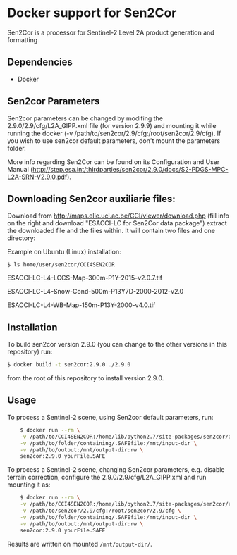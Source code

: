 # Docker support for Sen2Cor


Sen2Cor is a processor for Sentinel-2 Level 2A product generation and formatting


## Dependencies

- Docker


## Sen2cor Parameters
Sen2cor parameters can be changed by modifing the 2.9.0/2.9/cfg/L2A_GIPP.xml file (for version 2.9.9) and mounting it while running the docker (-v /path/to/sen2cor/2.9/cfg:/root/sen2cor/2.9/cfg).
If you wish to use sen2cor default parameters, don't mount the parameters folder.

More info regarding Sen2Cor can be found on its Configuration and User Manual (http://step.esa.int/thirdparties/sen2cor/2.9.0/docs/S2-PDGS-MPC-L2A-SRN-V2.9.0.pdf).


## Downloading Sen2cor auxiliarie files:
  Download from http://maps.elie.ucl.ac.be/CCI/viewer/download.php (fill info on the right and download "ESACCI-LC for Sen2Cor data package")
  extract the downloaded file and the files within. It will contain two files and one directory:

  Example on Ubuntu (Linux) installation:

    $ ls home/user/sen2cor/CCI4SEN2COR

  ESACCI-LC-L4-LCCS-Map-300m-P1Y-2015-v2.0.7.tif

  ESACCI-LC-L4-Snow-Cond-500m-P13Y7D-2000-2012-v2.0

  ESACCI-LC-L4-WB-Map-150m-P13Y-2000-v4.0.tif


## Installation

To build sen2cor version 2.9.0 (you can change to the other versions in this repository) run:

   ```bash
   $ docker build -t sen2cor:2.9.0 ./2.9.0
   ```

   from the root of this repository to install version 2.9.0.

## Usage

To process a Sentinel-2 scene, using Sen2cor default parameters, run:

```bash
    $ docker run --rm \
    -v /path/to/CCI4SEN2COR:/home/lib/python2.7/site-packages/sen2cor/aux_data \
    -v /path/to/folder/containing/.SAFEfile:/mnt/input-dir \
    -v /path/to/output:/mnt/output-dir:rw \
    sen2cor:2.9.0 yourFile.SAFE
```

To process a Sentinel-2 scene, changing Sen2cor parameters, e.g. disable terrain correction, configure the 2.9.0/2.9/cfg/L2A_GIPP.xml and run mounting it as:

```bash
    $ docker run --rm \
    -v /path/to/CCI4SEN2COR:/home/lib/python2.7/site-packages/sen2cor/aux_data \
    -v /path/to/sen2cor/2.9/cfg:/root/sen2cor/2.9/cfg \
    -v /path/to/folder/containing/.SAFEfile:/mnt/input-dir \
    -v /path/to/output:/mnt/output-dir:rw \
    sen2cor:2.9.0 yourFile.SAFE
```

Results are written on mounted `/mnt/output-dir/`.
